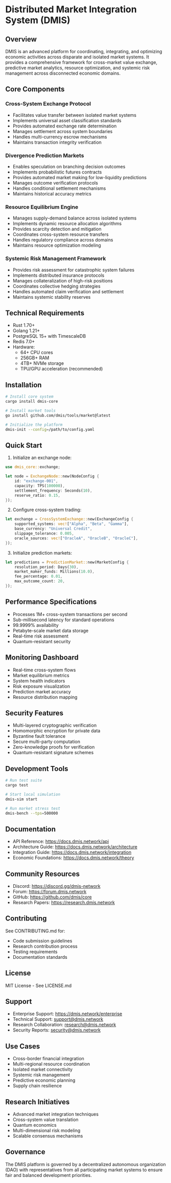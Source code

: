 # Distributed Market Integration System (DMIS)

## Overview
DMIS is an advanced platform for coordinating, integrating, and optimizing economic activities across disparate and isolated market systems. It provides a comprehensive framework for cross-market value exchange, predictive market analytics, resource optimization, and systemic risk management across disconnected economic domains.

## Core Components

### Cross-System Exchange Protocol
- Facilitates value transfer between isolated market systems
- Implements universal asset classification standards
- Provides automated exchange rate determination
- Manages settlement across system boundaries
- Handles multi-currency escrow mechanisms
- Maintains transaction integrity verification

### Divergence Prediction Markets
- Enables speculation on branching decision outcomes
- Implements probabilistic futures contracts
- Provides automated market making for low-liquidity predictions
- Manages outcome verification protocols
- Handles conditional settlement mechanisms
- Maintains historical accuracy metrics

### Resource Equilibrium Engine
- Manages supply-demand balance across isolated systems
- Implements dynamic resource allocation algorithms
- Provides scarcity detection and mitigation
- Coordinates cross-system resource transfers
- Handles regulatory compliance across domains
- Maintains resource optimization modeling

### Systemic Risk Management Framework
- Provides risk assessment for catastrophic system failures
- Implements distributed insurance protocols
- Manages collateralization of high-risk positions
- Coordinates collective hedging strategies
- Handles automated claim verification and settlement
- Maintains systemic stability reserves

## Technical Requirements
- Rust 1.70+
- Golang 1.21+
- PostgreSQL 15+ with TimescaleDB
- Redis 7.0+
- Hardware:
    - 64+ CPU cores
    - 256GB+ RAM
    - 4TB+ NVMe storage
    - TPU/GPU acceleration (recommended)

## Installation
```bash
# Install core system
cargo install dmis-core

# Install market tools
go install github.com/dmis/tools/market@latest

# Initialize the platform
dmis-init --config=/path/to/config.yaml
```

## Quick Start

1. Initialize an exchange node:
```rust
use dmis_core::exchange;

let node = ExchangeNode::new(NodeConfig {
    id: "exchange-001",
    capacity: TPS(100000),
    settlement_frequency: Seconds(10),
    reserve_ratio: 0.15,
});
```

2. Configure cross-system trading:
```rust
let exchange = CrossSystemExchange::new(ExchangeConfig {
    supported_systems: vec!["Alpha", "Beta", "Gamma"],
    base_currency: "Universal Credit",
    slippage_tolerance: 0.005,
    oracle_sources: vec!["OracleA", "OracleB", "OracleC"],
});
```

3. Initialize prediction markets:
```rust
let predictions = PredictionMarket::new(MarketConfig {
    resolution_period: Days(30),
    market_maker_funds: Millions(10.0),
    fee_percentage: 0.01,
    max_outcome_count: 20,
});
```

## Performance Specifications
- Processes 1M+ cross-system transactions per second
- Sub-millisecond latency for standard operations
- 99.9999% availability
- Petabyte-scale market data storage
- Real-time risk assessment
- Quantum-resistant security

## Monitoring Dashboard
- Real-time cross-system flows
- Market equilibrium metrics
- System health indicators
- Risk exposure visualization
- Prediction market accuracy
- Resource distribution mapping

## Security Features
- Multi-layered cryptographic verification
- Homomorphic encryption for private data
- Byzantine fault tolerance
- Secure multi-party computation
- Zero-knowledge proofs for verification
- Quantum-resistant signature schemes

## Development Tools
```bash
# Run test suite
cargo test

# Start local simulation
dmis-sim start

# Run market stress test
dmis-bench --tps=500000
```

## Documentation
- API Reference: https://docs.dmis.network/api
- Architecture Guide: https://docs.dmis.network/architecture
- Integration Guide: https://docs.dmis.network/integration
- Economic Foundations: https://docs.dmis.network/theory

## Community Resources
- Discord: https://discord.gg/dmis-network
- Forum: https://forum.dmis.network
- GitHub: https://github.com/dmis/core
- Research Papers: https://research.dmis.network

## Contributing
See CONTRIBUTING.md for:
- Code submission guidelines
- Research contribution process
- Testing requirements
- Documentation standards

## License
MIT License - See LICENSE.md

## Support
- Enterprise Support: https://dmis.network/enterprise
- Technical Support: support@dmis.network
- Research Collaboration: research@dmis.network
- Security Reports: security@dmis.network

## Use Cases
- Cross-border financial integration
- Multi-regional resource coordination
- Isolated market connectivity
- Systemic risk management
- Predictive economic planning
- Supply chain resilience

## Research Initiatives
- Advanced market integration techniques
- Cross-system value translation
- Quantum economics
- Multi-dimensional risk modeling
- Scalable consensus mechanisms

## Governance
The DMIS platform is governed by a decentralized autonomous organization (DAO) with representatives from all participating market systems to ensure fair and balanced development priorities.
